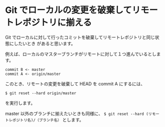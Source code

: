 # Git でローカルの変更を破棄してリモートレポジトリに揃える

Git でローカルに対して行ったコミットを破棄してリモートレポジトリと同じ状態にしたいとき
があると思います。

例えば、ローカルのマスターブランチがリモートに対して１つ進んでいるとします。

```
commit B <- master
commit A <- origin/master
```

このとき、リモートの変更を破棄して HEAD を commit A にするには、

`$ git reset --hard origin/master`

を実行します。

master 以外のブランチに揃えたいときも同様に、
`$ git reset --hard (リモートレポジトリ名)/（ブランチ名）`
とします。
